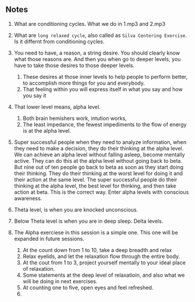## Notes

1. What are conditioning cycles. What we do in 1.mp3 and 2.mp3

2. What are `long relaxed cycle`, also called as `Silva Centering Exercise`. Is it differnt from conditioning cycles.

3. You need to have, a reason, a string desire. You should clearly know what those reasons are. And then you when go to deeper levels, you have to take those desires to those deeper levels. 
   1. These desires at those inner levels to help people to perform better, to accomplish more things for you and everybody.
   2. That feeling within you will express itself in what you say and how you say it

4. That lower level means, alpha level. 
   1. Both brain hemishers work, intution works, 
   2. The least impedance, the fewest impediments to the flow of energy is at the alpha level.

5. Super successful people when they need to analyze information, when they need to make a decision, they do their thinking at the alpha level. We can achieve an alpha level without falling asleep, become mentally active. They can do this at the alpha level without going back to beta. But nine out of ten people go back to beta as soon as they start doing their thinking. They do their thinking at the worst level for doing it and their action at the same level. The super successful people do their thinking at the alpha level, the best level for thinking, and then take action at beta. This is the correct way. Enter alpha levels with conscious awareness.

6. Theta level, is when you are knocked unconscious.
7. Below Theta level is when you are in deep sleep. Delta levels.
8. The Alpha exerciese in this session is a simple one. This one will be expanded in future sessions. 
   1. At the count down from 1 to 10, take a deep breadth and relax
   2. Relax eyelids, and let the relaxation flow through the entire body.
   3. At the cout from 1 to 3, project yourself mentally to your ideal place of relaxation.
   4. Some statements at the deep level of relaxatioin, and also what we will be doing in next exercises.
   5. At counting one to five, open eyes and feel refreshed.
   6. 



